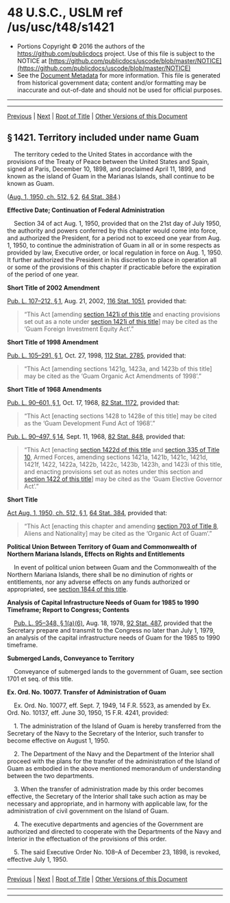 ---
---

# 48 U.S.C., USLM ref /us/usc/t48/s1421

* Portions Copyright © 2016 the authors of the https://github.com/publicdocs project.
  Use of this file is subject to the NOTICE at [https://github.com/publicdocs/uscode/blob/master/NOTICE](https://github.com/publicdocs/uscode/blob/master/NOTICE)
* See the [Document Metadata](././../../../../..//README.md) for more information.
  This file is generated from historical government data; content and/or formatting may be inaccurate and out-of-date and should not be used for official purposes.

----------
----------

[Previous](./../../../../..//us/usc/t48/ch8A/schI/m__us_usc_t48_ch8A_schI.md) | [Next](./../../../../..//us/usc/t48/ch8A/schI/m__us_usc_t48_s1421a.md) | [Root of Title](./../../../../../) | [Other Versions of this Document](https://publicdocs.github.io/go/links?ns=uslm&ref=%2Fus%2Fusc%2Ft48%2Fs1421)

## § 1421. Territory included under name Guam

    The territory ceded to the United States in accordance with the provisions of the Treaty of Peace between the United States and Spain, signed at Paris, December 10, 1898, and proclaimed April 11, 1899, and known as the island of Guam in the Marianas Islands, shall continue to be known as Guam.

([Aug. 1, 1950, ch. 512, § 2][/us/act/1950-08-01/ch512/s2], [64 Stat. 384][/us/stat/64/384].)

 __Effective Date; Continuation of Federal Administration__ 

    Section 34 of act Aug. 1, 1950, provided that on the 21st day of July 1950, the authority and powers conferred by this chapter would come into force, and authorized the President, for a period not to exceed one year from Aug. 1, 1950, to continue the administration of Guam in all or in some respects as provided by law, Executive order, or local regulation in force on Aug. 1, 1950. It further authorized the President in his discretion to place in operation all or some of the provisions of this chapter if practicable before the expiration of the period of one year.

 __Short Title of 2002 Amendment__ 

[Pub. L. 107–212, § 1][/us/pl/107/212/s1], Aug. 21, 2002, [116 Stat. 1051][/us/stat/116/1051], provided that: 

> “This Act \[amending [section 1421i of this title][/us/usc/t48/s1421i] and enacting provisions set out as a note under [section 1421i of this title][/us/usc/t48/s1421i]\] may be cited as the ‘Guam Foreign Investment Equity Act’.”

 __Short Title of 1998 Amendment__ 

[Pub. L. 105–291, § 1][/us/pl/105/291/s1], Oct. 27, 1998, [112 Stat. 2785][/us/stat/112/2785], provided that: 

> “This Act \[amending sections 1421g, 1423a, and 1423b of this title\] may be cited as the ‘Guam Organic Act Amendments of 1998’.”

 __Short Title of 1968 Amendments__ 

[Pub. L. 90–601, § 1][/us/pl/90/601/s1], Oct. 17, 1968, [82 Stat. 1172][/us/stat/82/1172], provided that: 

> “This Act \[enacting sections 1428 to 1428e of this title\] may be cited as the ‘Guam Development Fund Act of 1968’.”

[Pub. L. 90–497, § 14][/us/pl/90/497/s14], Sept. 11, 1968, [82 Stat. 848][/us/stat/82/848], provided that: 

> “This Act \[enacting [section 1422d of this title][/us/usc/t48/s1422d] and [section 335 of Title 10][/us/usc/t10/s335], Armed Forces, amending sections 1421a, 1421b, 1421c, 1421d, 1421f, 1422, 1422a, 1422b, 1422c, 1423b, 1423h, and 1423i of this title, and enacting provisions set out as notes under this section and [section 1422 of this title][/us/usc/t48/s1422]\] may be cited as the ‘Guam Elective Governor Act’.”

 __Short Title__ 

[Act Aug. 1, 1950, ch. 512, § 1][/us/act/1950-08-01/ch512/s1], [64 Stat. 384][/us/stat/64/384], provided that: 

> “This Act \[enacting this chapter and amending [section 703 of Title 8][/us/usc/t8/s703], Aliens and Nationality\] may be cited as the ‘Organic Act of Guam’.”

 __Political Union Between Territory of Guam and Commonwealth of Northern Mariana Islands, Effects on Rights and Entitlements__ 

    In event of political union between Guam and the Commonwealth of the Northern Mariana Islands, there shall be no diminution of rights or entitlements, nor any adverse effects on any funds authorized or appropriated, see [section 1844 of this title][/us/usc/t48/s1844].

 __Analysis of Capital Infrastructure Needs of Guam for 1985 to 1990 Timeframe; Report to Congress; Contents__ 

    [Pub. L. 95–348, § 1(a)(6)][/us/pl/95/348/s1/a/6], Aug. 18, 1978, [92 Stat. 487][/us/stat/92/487], provided that the Secretary prepare and transmit to the Congress no later than July 1, 1979, an analysis of the capital infrastructure needs of Guam for the 1985 to 1990 timeframe.

 __Submerged Lands, Conveyance to Territory__ 

    Conveyance of submerged lands to the government of Guam, see section 1701 et seq. of this title.

 __Ex. Ord. No. 10077. Transfer of Administration of Guam__ 

    Ex. Ord. No. 10077, eff. Sept. 7, 1949, 14 F.R. 5523, as amended by Ex. Ord. No. 10137, eff. June 30, 1950, 15 F.R. 4241, provided:

    1. The administration of the Island of Guam is hereby transferred from the Secretary of the Navy to the Secretary of the Interior, such transfer to become effective on August 1, 1950.

    2. The Department of the Navy and the Department of the Interior shall proceed with the plans for the transfer of the administration of the Island of Guam as embodied in the above mentioned memorandum of understanding between the two departments.

    3. When the transfer of administration made by this order becomes effective, the Secretary of the Interior shall take such action as may be necessary and appropriate, and in harmony with applicable law, for the administration of civil government on the Island of Guam.

    4. The executive departments and agencies of the Government are authorized and directed to cooperate with the Departments of the Navy and Interior in the effectuation of the provisions of this order.

    5. The said Executive Order No. 108–A of December 23, 1898, is revoked, effective July 1, 1950.

----------

[Previous](./../../../../..//us/usc/t48/ch8A/schI/m__us_usc_t48_ch8A_schI.md) | [Next](./../../../../..//us/usc/t48/ch8A/schI/m__us_usc_t48_s1421a.md) | [Root of Title](./../../../../../) | [Other Versions of this Document](https://publicdocs.github.io/go/links?ns=uslm&ref=%2Fus%2Fusc%2Ft48%2Fs1421)

----------
----------

[/us/act/1950-08-01/ch512/s2]: https://publicdocs.github.io/go/links?ns=uslm&ref=%2Fus%2Fact%2F1950-08-01%2Fch512%2Fs2
[/us/stat/64/384]: https://publicdocs.github.io/go/links?ns=uslm&ref=%2Fus%2Fstat%2F64%2F384
[/us/pl/107/212/s1]: https://publicdocs.github.io/go/links?ns=uslm&ref=%2Fus%2Fpl%2F107%2F212%2Fs1
[/us/stat/116/1051]: https://publicdocs.github.io/go/links?ns=uslm&ref=%2Fus%2Fstat%2F116%2F1051
[/us/usc/t48/s1421i]: https://publicdocs.github.io/go/links?ns=uslm&ref=%2Fus%2Fusc%2Ft48%2Fs1421i
[/us/usc/t48/s1421i]: https://publicdocs.github.io/go/links?ns=uslm&ref=%2Fus%2Fusc%2Ft48%2Fs1421i
[/us/pl/105/291/s1]: https://publicdocs.github.io/go/links?ns=uslm&ref=%2Fus%2Fpl%2F105%2F291%2Fs1
[/us/stat/112/2785]: https://publicdocs.github.io/go/links?ns=uslm&ref=%2Fus%2Fstat%2F112%2F2785
[/us/pl/90/601/s1]: https://publicdocs.github.io/go/links?ns=uslm&ref=%2Fus%2Fpl%2F90%2F601%2Fs1
[/us/stat/82/1172]: https://publicdocs.github.io/go/links?ns=uslm&ref=%2Fus%2Fstat%2F82%2F1172
[/us/pl/90/497/s14]: https://publicdocs.github.io/go/links?ns=uslm&ref=%2Fus%2Fpl%2F90%2F497%2Fs14
[/us/stat/82/848]: https://publicdocs.github.io/go/links?ns=uslm&ref=%2Fus%2Fstat%2F82%2F848
[/us/usc/t48/s1422d]: https://publicdocs.github.io/go/links?ns=uslm&ref=%2Fus%2Fusc%2Ft48%2Fs1422d
[/us/usc/t10/s335]: https://publicdocs.github.io/go/links?ns=uslm&ref=%2Fus%2Fusc%2Ft10%2Fs335
[/us/usc/t48/s1422]: https://publicdocs.github.io/go/links?ns=uslm&ref=%2Fus%2Fusc%2Ft48%2Fs1422
[/us/act/1950-08-01/ch512/s1]: https://publicdocs.github.io/go/links?ns=uslm&ref=%2Fus%2Fact%2F1950-08-01%2Fch512%2Fs1
[/us/stat/64/384]: https://publicdocs.github.io/go/links?ns=uslm&ref=%2Fus%2Fstat%2F64%2F384
[/us/usc/t8/s703]: https://publicdocs.github.io/go/links?ns=uslm&ref=%2Fus%2Fusc%2Ft8%2Fs703
[/us/usc/t48/s1844]: https://publicdocs.github.io/go/links?ns=uslm&ref=%2Fus%2Fusc%2Ft48%2Fs1844
[/us/pl/95/348/s1/a/6]: https://publicdocs.github.io/go/links?ns=uslm&ref=%2Fus%2Fpl%2F95%2F348%2Fs1%2Fa%2F6
[/us/stat/92/487]: https://publicdocs.github.io/go/links?ns=uslm&ref=%2Fus%2Fstat%2F92%2F487


